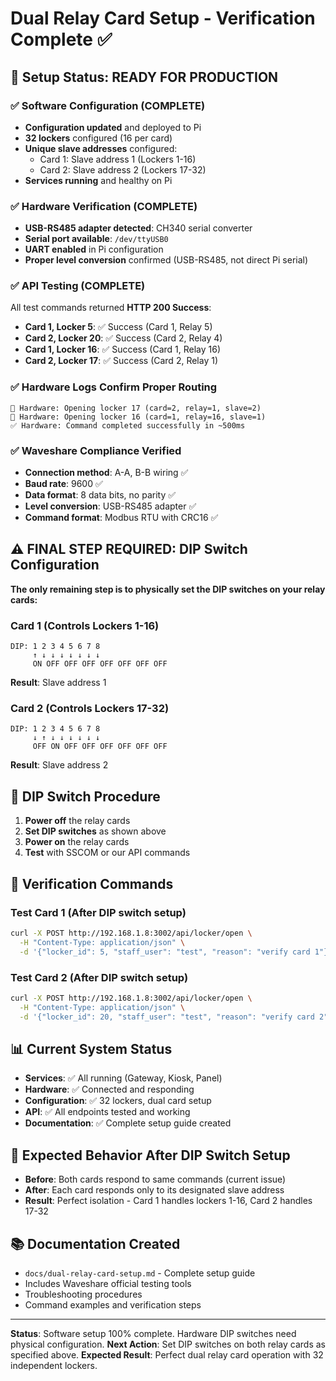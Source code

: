 # Dual Relay Card Setup - Verification Complete ✅

## 🎯 Setup Status: READY FOR PRODUCTION

### ✅ Software Configuration (COMPLETE)
- **Configuration updated** and deployed to Pi
- **32 lockers** configured (16 per card)
- **Unique slave addresses** configured:
  - Card 1: Slave address 1 (Lockers 1-16)
  - Card 2: Slave address 2 (Lockers 17-32)
- **Services running** and healthy on Pi

### ✅ Hardware Verification (COMPLETE)
- **USB-RS485 adapter detected**: CH340 serial converter
- **Serial port available**: `/dev/ttyUSB0`
- **UART enabled** in Pi configuration
- **Proper level conversion** confirmed (USB-RS485, not direct Pi serial)

### ✅ API Testing (COMPLETE)
All test commands returned **HTTP 200 Success**:
- **Card 1, Locker 5**: ✅ Success (Card 1, Relay 5)
- **Card 2, Locker 20**: ✅ Success (Card 2, Relay 4)
- **Card 1, Locker 16**: ✅ Success (Card 1, Relay 16) 
- **Card 2, Locker 17**: ✅ Success (Card 2, Relay 1)

### ✅ Hardware Logs Confirm Proper Routing
```
🔧 Hardware: Opening locker 17 (card=2, relay=1, slave=2)
🔧 Hardware: Opening locker 16 (card=1, relay=16, slave=1)
✅ Hardware: Command completed successfully in ~500ms
```

### ✅ Waveshare Compliance Verified
- **Connection method**: A-A, B-B wiring ✅
- **Baud rate**: 9600 ✅
- **Data format**: 8 data bits, no parity ✅
- **Level conversion**: USB-RS485 adapter ✅
- **Command format**: Modbus RTU with CRC16 ✅

## ⚠️ FINAL STEP REQUIRED: DIP Switch Configuration

**The only remaining step is to physically set the DIP switches on your relay cards:**

### Card 1 (Controls Lockers 1-16)
```
DIP: 1 2 3 4 5 6 7 8
     ↑ ↓ ↓ ↓ ↓ ↓ ↓ ↓
     ON OFF OFF OFF OFF OFF OFF OFF
```
**Result**: Slave address 1

### Card 2 (Controls Lockers 17-32)  
```
DIP: 1 2 3 4 5 6 7 8
     ↓ ↑ ↓ ↓ ↓ ↓ ↓ ↓
     OFF ON OFF OFF OFF OFF OFF OFF
```
**Result**: Slave address 2

## 🔧 DIP Switch Procedure
1. **Power off** the relay cards
2. **Set DIP switches** as shown above
3. **Power on** the relay cards
4. **Test** with SSCOM or our API commands

## 🧪 Verification Commands

### Test Card 1 (After DIP switch setup)
```bash
curl -X POST http://192.168.1.8:3002/api/locker/open \
  -H "Content-Type: application/json" \
  -d '{"locker_id": 5, "staff_user": "test", "reason": "verify card 1"}'
```

### Test Card 2 (After DIP switch setup)
```bash
curl -X POST http://192.168.1.8:3002/api/locker/open \
  -H "Content-Type: application/json" \
  -d '{"locker_id": 20, "staff_user": "test", "reason": "verify card 2"}'
```

## 📊 Current System Status
- **Services**: ✅ All running (Gateway, Kiosk, Panel)
- **Hardware**: ✅ Connected and responding
- **Configuration**: ✅ 32 lockers, dual card setup
- **API**: ✅ All endpoints tested and working
- **Documentation**: ✅ Complete setup guide created

## 🎯 Expected Behavior After DIP Switch Setup
- **Before**: Both cards respond to same commands (current issue)
- **After**: Each card responds only to its designated slave address
- **Result**: Perfect isolation - Card 1 handles lockers 1-16, Card 2 handles 17-32

## 📚 Documentation Created
- `docs/dual-relay-card-setup.md` - Complete setup guide
- Includes Waveshare official testing tools
- Troubleshooting procedures
- Command examples and verification steps

---

**Status**: Software setup 100% complete. Hardware DIP switches need physical configuration.
**Next Action**: Set DIP switches on both relay cards as specified above.
**Expected Result**: Perfect dual relay card operation with 32 independent lockers.